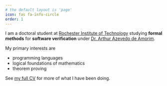 ```yaml
---
# the default layout is 'page'
icon: fas fa-info-circle
order: 1
---
```


I am a doctoral student at [Rochester Institute of Technology](https://www.rit.edu/computing/department-computer-science) studying **formal methods** for **software verification** under [Dr. Arthur Azevedo de Amorim](https://arthuraa.net/).

My primary interests are
- programming languages
- logical foundations of mathematics
- theorem proving

See [my full CV](../_tabs/cv.md) for more of what I have been doing.